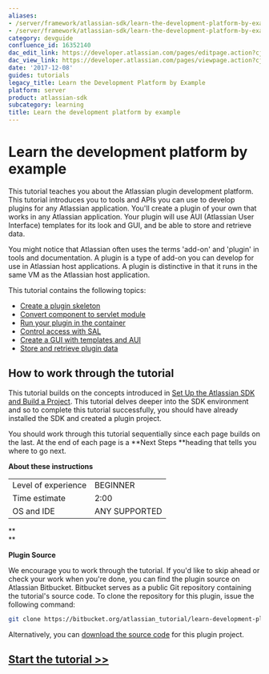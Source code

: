 ```yaml
---
aliases:
- /server/framework/atlassian-sdk/learn-the-development-platform-by-example-16352140.html
- /server/framework/atlassian-sdk/learn-the-development-platform-by-example-16352140.md
category: devguide
confluence_id: 16352140
dac_edit_link: https://developer.atlassian.com/pages/editpage.action?cjm=wozere&pageId=16352140
dac_view_link: https://developer.atlassian.com/pages/viewpage.action?cjm=wozere&pageId=16352140
date: '2017-12-08'
guides: tutorials
legacy_title: Learn the Development Platform by Example
platform: server
product: atlassian-sdk
subcategory: learning
title: Learn the development platform by example
---
```

# Learn the development platform by example

This tutorial teaches you about the Atlassian plugin development platform. This tutorial introduces you to tools and APIs you can use to develop plugins for any Atlassian application. You'll create a plugin of your own that works in any Atlassian application. Your plugin will use AUI (Atlassian User Interface) templates for its look and GUI, and be able to store and retrieve data. 

You might notice that Atlassian often uses the terms 'add-on' and 'plugin' in tools and documentation. A plugin is a type of add-on you can develop for use in Atlassian host applications. A plugin is distinctive in that it runs in the same VM as the Atlassian host application.

This tutorial contains the following topics: 

-   [Create a plugin skeleton](/server/framework/atlassian-sdk/create-a-plugin-skeleton)
-   [Convert component to servlet module](/server/framework/atlassian-sdk/convert-component-to-servlet-module)
-   [Run your plugin in the container](/server/framework/atlassian-sdk/run-your-plugin-in-the-container)
-   [Control access with SAL](/server/framework/atlassian-sdk/control-access-with-sal)
-   [Create a GUI with templates and AUI](/server/framework/atlassian-sdk/create-a-gui-with-templates-and-aui)
-   [Store and retrieve plugin data](/server/framework/atlassian-sdk/store-and-retrieve-plugin-data)

## How to work through the tutorial

This tutorial builds on the concepts introduced in [Set Up the Atlassian SDK and Build a Project](https://developer.atlassian.com/display/DOCS/Set+up+the+Atlassian+Plugin+SDK+and+Build+a+Project). This tutorial delves deeper into the SDK environment and so to complete this tutorial successfully, you should have already installed the SDK and created a plugin project. 

You should work through this tutorial sequentially since each page builds on the last. At the end of each page is a **Next Steps **heading that tells you where to go next.

**About these instructions**

|                     |               |
|---------------------|---------------|
| Level of experience | BEGINNER      |
| Time estimate       | 2:00          |
| OS and IDE          | ANY SUPPORTED |

**  
**

**Plugin Source**

We encourage you to work through the tutorial. If you'd like to skip ahead or check your work when you're done, you can find the plugin source on Atlassian Bitbucket. Bitbucket serves as a public Git repository containing the tutorial's source code. To clone the repository for this plugin, issue the following command: 

``` bash
git clone https://bitbucket.org/atlassian_tutorial/learn-development-platform-by-example-plugin-tutorial.git
```

Alternatively, you can <a href="https://bitbucket.org/atlassian_tutorial/learn-development-platform-by-example-plugin-tutorial/get/master.zip" class="external-link">download the source code</a> for this plugin project.

## [Start the tutorial &gt;&gt;](/server/framework/atlassian-sdk/create-a-plugin-skeleton) 

##































































































































































































































